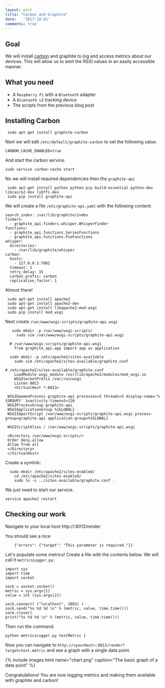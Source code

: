 ```yaml
---
layout: post
title: "Carbon and Graphite"
date:   '2017-10-01'
comments: true
---
```

## Goal
We will install <a href="https://markinbristol.wordpress.com/2015/09/20/setting-up-graphite-api-grafana-on-a-raspberry-pi/">carbon</a> and graphite to log and access metrics about our devices.  This will allow us to emit the RSSI values in an easily accessible manner.

## What you need
* A `Raspberry Pi` with a `Bluetooth` adapter 
* A `Bluetooth LE` tracking device
* The scripts from the previous blog post

## Installing Carbon

```
 sudo apt-get install graphite-carbon
```

Next we will edit `/etc/default/graphite-carbon` to set the following value.

```
CARBON_CACHE_ENABLED=true
```

And start the carbon service.

```
sudo service carbon-cache start
```

No we will install required dependencies then the `graphite-api`

```
 sudo apt-get install python python-pip build-essential python-dev libcairo2-dev libffi-dev
 sudo pip install graphite-api
```

We will create a file `/etc/graphite-api.yaml` with the following content:

```
search_index: /var/lib/graphite/index
finders:
  - graphite_api.finders.whisper.WhisperFinder
functions:
  - graphite_api.functions.SeriesFunctions
  - graphite_api.functions.PieFunctions
whisper:
  directories:
    - /var/lib/graphite/whisper
carbon:
  hosts:
    - 127.0.0.1:7002
  timeout: 1
  retry_delay: 15
  carbon_prefix: carbon
  replication_factor: 1
```

Almost there!

```
 sudo apt-get install apache2
 sudo apt-get install apache2-dev
 sudo apt-get install libapache2-mod-wsgi
 sudo pip install mod_wsgi

```

Next create `/var/www/wsgi-scripts/graphite-api.wsgi`

```
   sudo mkdir -p /var/www/wsgi-scripts/
	 sudo vim /var/www/wsgi-scripts/graphite-api.wsgi
```

```
  # /var/www/wsgi-scripts/graphite-api.wsgi
	from graphite_api.app import app as application
```

```
  sudo mkdir -p /etc/apache2/sites-available
	sudo vim /etc/apache2/sites-available/graphite.conf
```

```
# /etc/apache2/sites-available/graphite.conf
	LoadModule wsgi_module /usr/lib/apache2/modules/mod_wsgi.so
	WSGISocketPrefix /var/run/wsgi
	Listen 8013
	<VirtualHost *:8013>

 WSGIDaemonProcess graphite-api processes=5 threads=5 display-name='%{GROUP}' inactivity-timeout=120
 WSGIProcessGroup graphite-api
 WSGIApplicationGroup %{GLOBAL}
 WSGIImportScript /var/www/wsgi-scripts/graphite-api.wsgi process-group=graphite-api application-group=%{GLOBAL}

 WSGIScriptAlias / /var/www/wsgi-scripts/graphite-api.wsgi

 <Directory /var/www/wsgi-scripts/>
 Order deny,allow
 Allow from all
 </Directory>
 </VirtualHost>
```

Create a symlink:

```
  sudo mkdir /etc/apache2/sites-enabled/
	cd /etc/apache2/sites-enabled/
	sudo ln -s ../sites-available/graphite.conf .
```

We just need to start our service.

```
service apache2 restart
```

## Checking our work
Navigate to your local host http://<hostname>:8013/render

You should see a nice
```
	{"errors": {"target": "This parameter is required."}}
```

Let's populate some metrics!  Create a file with the contents below.  We will call it `metricsLogger.py`:

```
import sys
import time
import socket

sock = socket.socket()
metric = sys.argv[1]
value = int (sys.argv[2])

sock.connect( ("localhost", 2003) )
sock.send("%s %d %d \n" % (metric, value, time.time()))
sock.close()
print("%s %d %d \n" % (metric, value, time.time()))
```

Then run the command

```
python metricsLogger.py testMetric 1
```

Now you can navigate to `http://<yourHost>:8013/render?target=test.metric` and see a graph with a single data point.

{% include images.html name="chart.png" caption="The basic graph of a data point"  %}

Congratulations!  You are now logging metrics and making them available with graphite and carbon!


